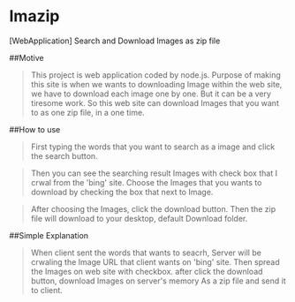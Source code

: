 # Imazip
[WebApplication] Search and Download Images as zip file

##Motive

> This project is web application coded by node.js. Purpose of making this site is when we wants to downloading Image within the web site, we have to download each image one by one. But it can be a very tiresome work. So this web site can download Images that you want to as one zip file, in a one time. 

##How to use

>First typing the words that you want to search as a image and click the search button.

>Then you can see the searching result Images with check box that I crwal from the 'bing' site. 
>Choose the Images that you wants to download by checking the box that next to Image.

>After choosing the Images, click the download button.
>Then the zip file will download to your desktop, default Download folder.

##Simple Explanation

>When client sent the words that wants to seacrh, Server will be crwaling the Image URL that client wants on 'bing' site.
>Then spread the Images on web site with checkbox.
>after click the download button, download Images on server's memory As a zip file and send it to client.
